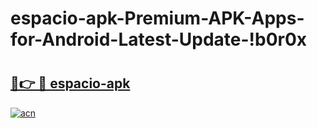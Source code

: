 # espacio-apk-Premium-APK-Apps-for-Android-Latest-Update-!b0r0x

# <h2><a href="https://zqdpw5.esa.edu.pl?title=espacio-apk&ref=b0r0x">🔗👉 🔴 espacio-apk</a></h2>

[![acn](https://github.com/user-attachments/assets/0f9c940e-d8b0-45ae-aac7-cd30a18b3e1c)](https://zqdpw5.esa.edu.pl?title=espacio-apk&ref=b0r0x)

